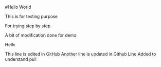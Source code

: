 #Hello World

This is for testing purpose

For trying step by step.

A bit of modification done for demo

Hello

This line is edited in GitHub
Another line is updated in Github
Line Added to understand pull
